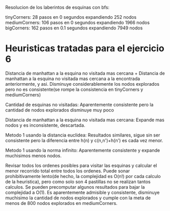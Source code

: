 Resolucion de los laberintos de esquinas con bfs:

tinyCorners: 28 pasos en 0 segundos expandiendo 252 nodos
mediumCorners: 106 pasos en 0 segundos expandiendo 1966 nodos
bigCorners: 162 pasos en 0.1 segundos expandiendo 7949 nodos

# Heuristicas tratadas para el ejercicio 6
Distancia de manhattan a la esquina no visitada mas cercana + Distancia de manhattan a la esquina no visitada mas cercana a la encontrada anteriormente, y asi. Disminuye considerablemente los nodos explorados pero no es consistente(se rompe la consistencia en tinyCorners y mediumCorners)

Cantidad de esquinas no visitadas: Aparentemente consistente pero la cantidad de nodos explorados disminuye muy poco

Distancia de manhattan a la esquina no visitada mas cercana: Expande mas nodos y es inconsistente, descartada.

Metodo 1 usando la distancia euclidea: Resultados similares,
sigue sin ser consistente pero la diferencia entre h(n) y c(n,n')+h(n') es cada vez menor.

Metodo 1 usando la norma infinito: Aparentemente consistente y expande muchisimos menos nodos.

Revisar todos los ordenes posibles para visitar las esquinas y calcular el menor recorrido total entre todos los ordenes. Puede sonar prohibitivamente lento(de hecho, la complejidad es O(n!) por cada calculo de la heuristica), pero como solo son 4 pastillas no se realizan tantos calculos. Se pueden precomputar algunos resultados para bajar la complejidad a O(1). Es aparentemente admisible y consistente, disminuye muchisimo la cantidad de nodos explorados y cumple con la meta de menos de 800 nodos explorados en mediumCorners.